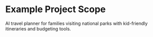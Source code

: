 # Example Project Scope

AI travel planner for families visiting national parks with kid-friendly itineraries and budgeting tools.
